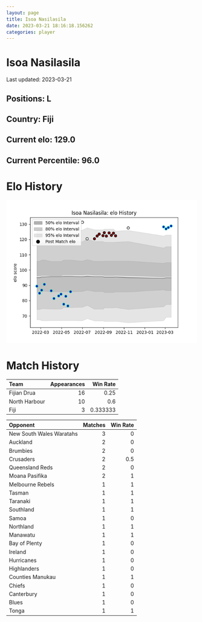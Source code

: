 ```yaml
---  
layout: page  
title: Isoa Nasilasila  
date: 2023-03-21 18:16:18.156262  
categories: player  
---
```

# Isoa Nasilasila


Last updated: 2023-03-21
## Positions: L

## Country: Fiji

## Current elo: 129.0

## Current Percentile: 96.0

# Elo History


![elo history](history_IsoaNasilasila.png)
# Match History


| Team          |   Appearances |   Win Rate |
|:--------------|--------------:|-----------:|
| Fijian Drua   |            16 |   0.25     |
| North Harbour |            10 |   0.6      |
| Fiji          |             3 |   0.333333 |

| Opponent                 |   Matches |   Win Rate |
|:-------------------------|----------:|-----------:|
| New South Wales Waratahs |         3 |        0   |
| Auckland                 |         2 |        0   |
| Brumbies                 |         2 |        0   |
| Crusaders                |         2 |        0.5 |
| Queensland Reds          |         2 |        0   |
| Moana Pasifika           |         2 |        1   |
| Melbourne Rebels         |         1 |        1   |
| Tasman                   |         1 |        1   |
| Taranaki                 |         1 |        1   |
| Southland                |         1 |        1   |
| Samoa                    |         1 |        0   |
| Northland                |         1 |        1   |
| Manawatu                 |         1 |        1   |
| Bay of Plenty            |         1 |        0   |
| Ireland                  |         1 |        0   |
| Hurricanes               |         1 |        0   |
| Highlanders              |         1 |        0   |
| Counties Manukau         |         1 |        1   |
| Chiefs                   |         1 |        0   |
| Canterbury               |         1 |        0   |
| Blues                    |         1 |        0   |
| Tonga                    |         1 |        1   |
